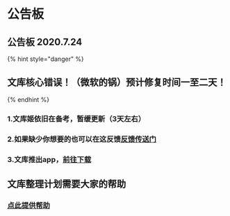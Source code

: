 # 公告板

## **公告板** 2020.7.24

{% hint style="danger" %}
## **文库核心错误！（微软的锅）预计修复时间一至二天！**
{% endhint %}

### 1.文库姬依旧在备考，暂缓更新（3天左右）

### 2.如果缺少你想要的也可以在这反馈[**反馈传送门**](https://www.wjx.cn/jq/76859742.aspx)

### 3.文库推出app，[**前往下载**](https://www.sirin.xyz/app.htm)

## **文库整理计划**需要大家的帮助

### [**点此提供帮助**](https://www.wjx.cn/jq/80738056.aspx)

